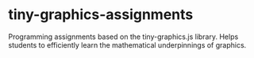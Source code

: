 # tiny-graphics-assignments
Programming assignments based on the tiny-graphics.js library.  Helps students to efficiently learn the mathematical underpinnings of graphics.
